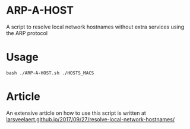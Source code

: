 # ARP-A-HOST
A script to resolve local network hostnames without extra services using the ARP protocol

# Usage
```
bash ./ARP-A-HOST.sh ./HOSTS_MACS
```

# Article
An extensive article on how to use this script is written at [larsveelaert.github.io/2017/09/27/resolve-local-network-hostnames/](larsveelaert.github.io/2017/09/27/resolve-local-network-hostnames/)
